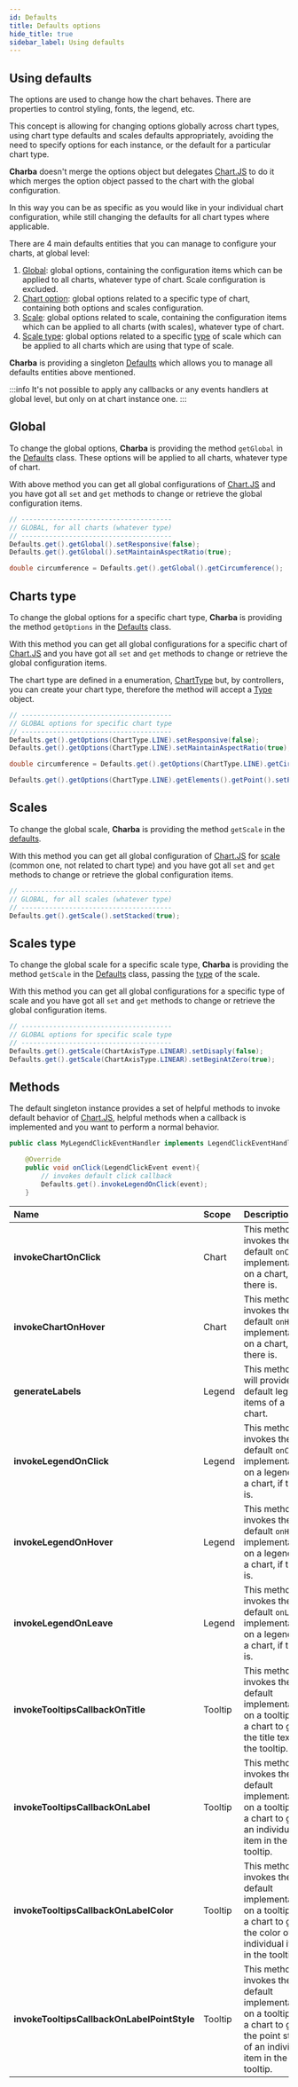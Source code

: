 ```yaml
---
id: Defaults
title: Defaults options
hide_title: true
sidebar_label: Using defaults
---
```

## Using defaults

The options are used to change how the chart behaves. There are properties to control styling, fonts, the legend, etc.

This concept is allowing for changing options globally across chart types, using chart type defaults and scales defaults appropriately, avoiding the need to specify options for each instance, or the default for a particular chart type.

**Charba** doesn't merge the options object but delegates [Chart.JS](http://www.chartjs.org/) to do it which merges the option object passed to the chart with the global configuration.

In this way you can be as specific as you would like in your individual chart configuration, while still changing the defaults for all chart types where applicable. 

There are 4 main defaults entities that you can manage to configure your charts, at global level:
  
  1. [Global](#global): global options, containing the configuration items which can be applied to all charts, whatever type of chart. Scale configuration is excluded.
  1. [Chart option](#charts-type): global options related to a specific type of chart, containing both options and scales configuration.
  1. [Scale](#scales): global options related to scale, containing the configuration items which can be applied to all charts (with scales), whatever type of chart.
  1. [Scale type](#scales-type): global options related to a specific [type](https://pepstock-org.github.io/Charba/5.3/org/pepstock/charba/client/configuration/AxisType.htmll) of scale which can be applied to all charts which are using that type of scale.

**Charba** is providing a singleton [Defaults](https://pepstock-org.github.io/Charba/5.3/org/pepstock/charba/client/Defaults.html) which allows you to manage all defaults entities above mentioned.

:::info
It's not possible to apply any callbacks or any events handlers at global level, but only on at chart instance one.
:::

## Global

To change the global options, **Charba** is providing the method `getGlobal` in the [Defaults](https://pepstock-org.github.io/Charba/5.3/org/pepstock/charba/client/Defaults.html) class. These options will be applied to all charts, whatever type of chart.

With above method you can get all global configurations of [Chart.JS](http://www.chartjs.org/) and you have got all `set` and `get` methods to change or retrieve the global configuration items.

```java
// --------------------------------------
// GLOBAL, for all charts (whatever type)
// --------------------------------------
Defaults.get().getGlobal().setResponsive(false);
Defaults.get().getGlobal().setMaintainAspectRatio(true);

double circumference = Defaults.get().getGlobal().getCircumference();
```

## Charts type

To change the global options for a specific chart type, **Charba** is providing the method `getOptions` in the [Defaults](https://pepstock-org.github.io/Charba/5.3/org/pepstock/charba/client/Defaults.html) class.

With this method you can get all global configurations for a specific chart of [Chart.JS](http://www.chartjs.org/) and you have got all `set` and `get` methods to change or retrieve the global configuration items.

The chart type are defined in a enumeration, [ChartType](https://pepstock-org.github.io/Charba/5.3/org/pepstock/charba/client/ChartType.html) but, by controllers, you can create your chart type, therefore the method will accept a [Type](https://pepstock-org.github.io/Charba/5.3/org/pepstock/charba/client/Type.html) object.

```java
// --------------------------------------
// GLOBAL options for specific chart type
// --------------------------------------
Defaults.get().getOptions(ChartType.LINE).setResponsive(false);
Defaults.get().getOptions(ChartType.LINE).setMaintainAspectRatio(true);

double circumference = Defaults.get().getOptions(ChartType.LINE).getCircumference();

Defaults.get().getOptions(ChartType.LINE).getElements().getPoint().setPointStyle(PointStyle.RECT);
```

## Scales

To change the global scale, **Charba** is providing the method `getScale` in the [defaults](https://pepstock-org.github.io/Charba/5.3/org/pepstock/charba/client/Defaults.html).

With this method you can get all global configuration of [Chart.JS](http://www.chartjs.org/) for [scale](https://pepstock-org.github.io/Charba/5.3/org/pepstock/charba/client/GlobalScale.html) (common one, not related to chart type) and you have got all `set` and `get` methods to change or retrieve the global configuration items.

```java
// --------------------------------------
// GLOBAL, for all scales (whatever type)
// --------------------------------------
Defaults.get().getScale().setStacked(true);
```

## Scales type

To change the global scale for a specific scale type, **Charba** is providing the method `getScale` in the [Defaults](https://pepstock-org.github.io/Charba/5.3/org/pepstock/charba/client/Defaults.html) class, passing the [type](https://pepstock-org.github.io/Charba/5.3/org/pepstock/charba/client/configuration/AxisType.html) of the scale.

With this method you can get all global configurations for a specific type of scale and you have got all `set` and `get` methods to change or retrieve the global configuration items.

```java
// --------------------------------------
// GLOBAL options for specific scale type
// --------------------------------------
Defaults.get().getScale(ChartAxisType.LINEAR).setDisaply(false);
Defaults.get().getScale(ChartAxisType.LINEAR).setBeginAtZero(true);
```

## Methods

The default singleton instance provides a set of helpful methods to invoke default behavior of [Chart.JS](http://www.chartjs.org/), helpful methods when a callback is implemented and you want to perform a normal behavior.


```java
public class MyLegendClickEventHandler implements LegendClickEventHandler {

	@Override
	public void onClick(LegendClickEvent event){
		// invokes default click callback
		Defaults.get().invokeLegendOnClick(event);
	}
```

| Name | Scope | Description
| :- | :- | :-  
| **invokeChartOnClick** | Chart | This method invokes the default `onClick` implementation on a chart, if there is.
| **invokeChartOnHover** | Chart | This method invokes the default `onHover` implementation on a chart, if there is.
| **generateLabels** | Legend | This method will provide the default legend items of a chart.
| **invokeLegendOnClick** | Legend | This method invokes the default `onClick` implementation on a legend of a chart, if there is.
| **invokeLegendOnHover** | Legend | This method invokes the default `onHover` implementation on a legend of a chart, if there is.
| **invokeLegendOnLeave** | Legend | This method invokes the default `onLeave` implementation on a legend of a chart, if there is.
| **invokeTooltipsCallbackOnTitle** | Tooltip | This method invokes the default implementation on a tooltip of a chart to get the title text of the tooltip.
| **invokeTooltipsCallbackOnLabel** | Tooltip | This method invokes the default implementation on a tooltip of a chart to get an individual item in the tooltip.
| **invokeTooltipsCallbackOnLabelColor** | Tooltip | This method invokes the default implementation on a tooltip of a chart to get the color of an individual item in the tooltip.
| **invokeTooltipsCallbackOnLabelPointStyle** | Tooltip | This method invokes the default implementation on a tooltip of a chart to get the point style of an individual item in the tooltip.
